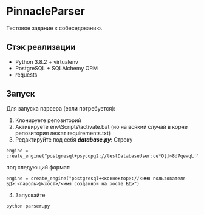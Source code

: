 # PinnacleParser
Тестовое задание к собеседованию.

## Стэк реализации
- Python 3.8.2 + virtualenv
- PostgreSQL + SQLAlchemy ORM
- requests

## Запуск
Для запуска парсера (если потребуется): 
1. Клонируете репозиторий 
2. Активируете env\Scripts\activate.bat (но на всякий случай в корне репозитория лежат requirements.txt)
3. Редактируйте под себя ***database.py***:
  Строку 
  ```
  engine = create_engine("postgresql+psycopg2://testDatabaseUser:ce*O[]~8d7qewqL!N@localhost/testDatabase")
  ```
  под следующий формат:
  ```
  engine = create_engine("postgresql+<коннектор>://<имя пользователя БД>:<пароль>@<хост>/<имя созданной на хосте БД>")
  ```
4. Запускайте
```
python parser.py
```